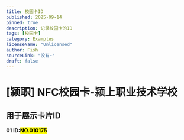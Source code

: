 ```yaml
---
title: 校园卡ID
published: 2025-09-14
pinned: true
description: 记录校园卡的ID
tags: [校园卡]
category: Examples
licenseName: "Unlicensed"
author: Fish
sourceLink: "没有~"
draft: false
---
```


# [颍职] NFC校园卡-颍上职业技术学校

## 用于展示卡片ID

**01 ID:<mark>NO.010175</mark>**
